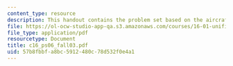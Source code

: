 ```yaml
---
content_type: resource
description: This handout contains the problem set based on the aircraft problem.
file: https://ol-ocw-studio-app-qa.s3.amazonaws.com/courses/16-01-unified-engineering-i-ii-iii-iv-fall-2005-spring-2006/57b8fbbfa8bc5912480c78d532f0e4a1_c16_ps06_fall03.pdf
file_type: application/pdf
resourcetype: Document
title: c16_ps06_fall03.pdf
uid: 57b8fbbf-a8bc-5912-480c-78d532f0e4a1
---
```

